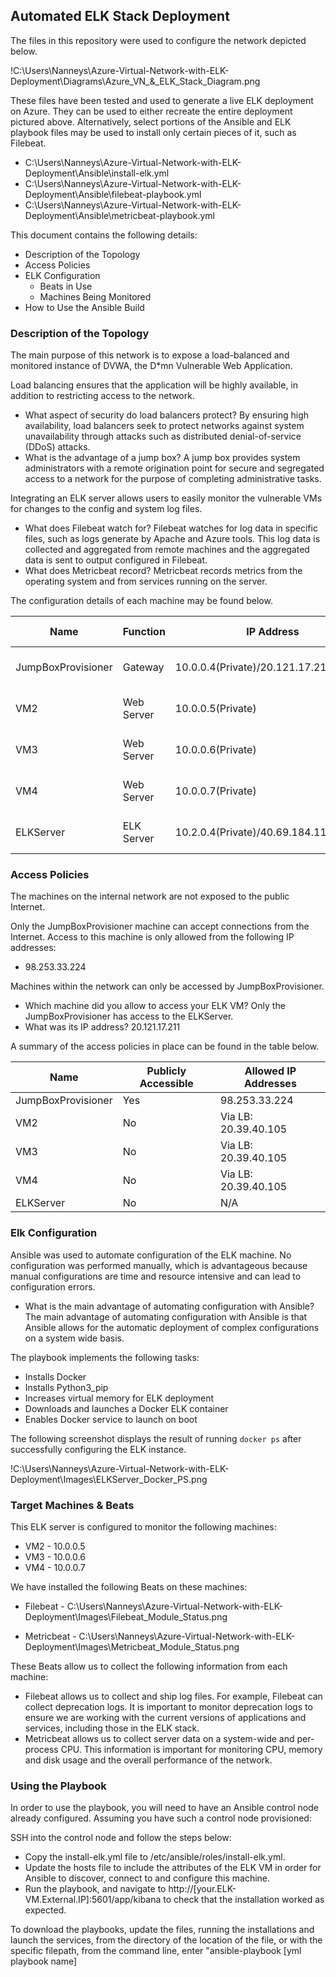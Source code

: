 ## Automated ELK Stack Deployment

The files in this repository were used to configure the network depicted below.

!C:\Users\Nanneys\Azure-Virtual-Network-with-ELK-Deployment\Diagrams\Azure_VN_&_ELK_Stack_Diagram.png

These files have been tested and used to generate a live ELK deployment on Azure. They can be used to either recreate the entire deployment pictured above. Alternatively, select portions of the Ansible and ELK playbook files may be used to install only certain pieces of it, such as Filebeat.

  - C:\Users\Nanneys\Azure-Virtual-Network-with-ELK-Deployment\Ansible\install-elk.yml
  - C:\Users\Nanneys\Azure-Virtual-Network-with-ELK-Deployment\Ansible\filebeat-playbook.yml
  - C:\Users\Nanneys\Azure-Virtual-Network-with-ELK-Deployment\Ansible\metricbeat-playbook.yml

This document contains the following details:
- Description of the Topology
- Access Policies
- ELK Configuration
  - Beats in Use
  - Machines Being Monitored
- How to Use the Ansible Build


### Description of the Topology

The main purpose of this network is to expose a load-balanced and monitored instance of DVWA, the D*mn Vulnerable Web Application.

Load balancing ensures that the application will be highly available, in addition to restricting access to the network.
- What aspect of security do load balancers protect? By ensuring high availability, load balancers seek to protect networks against system unavailability through attacks such as distributed denial-of-service (DDoS) attacks.
- What is the advantage of a jump box? A jump box provides system administrators with a remote origination point for secure and segregated access to a network for the purpose of completing administrative tasks.

Integrating an ELK server allows users to easily monitor the vulnerable VMs for changes to the config and system log files.
- What does Filebeat watch for? Filebeat watches for log data in specific files, such as logs generate by Apache and Azure tools. This log data is collected and aggregated from remote machines and the aggregated data is sent to output configured in Filebeat.
- What does Metricbeat record? Metricbeat records metrics from the operating system and from services running on the server.

The configuration details of each machine may be found below.

| Name               | Function   | IP Address                             | Operating System     |
|--------------------|------------|----------------------------------------|----------------------|
| JumpBoxProvisioner | Gateway    | 10.0.0.4(Private)/20.121.17.211(Public)| Linux (ubuntu 18.04) |
| VM2                | Web Server | 10.0.0.5(Private)                      | Linux (ubuntu 18.04) |
| VM3                | Web Server | 10.0.0.6(Private)                      | Linux (ubuntu 18.04) |
| VM4                | Web Server | 10.0.0.7(Private)                      | Linux (ubuntu 18.04) |
| ELKServer          | ELK Server | 10.2.0.4(Private)/40.69.184.112(Public)| Linux (ubuntu 18.04) |

### Access Policies

The machines on the internal network are not exposed to the public Internet. 

Only the JumpBoxProvisioner machine can accept connections from the Internet. Access to this machine is only allowed from the following IP addresses:
- 98.253.33.224

Machines within the network can only be accessed by JumpBoxProvisioner.
- Which machine did you allow to access your ELK VM? Only the JumpBoxProvisioner has access to the ELKServer.
- What was its IP address? 20.121.17.211

A summary of the access policies in place can be found in the table below.

| Name               | Publicly Accessible | Allowed IP Addresses |
|--------------------|---------------------|----------------------|
| JumpBoxProvisioner | Yes                 | 98.253.33.224        |
| VM2                | No                  | Via LB: 20.39.40.105 |
| VM3                | No                  | Via LB: 20.39.40.105 |
| VM4                | No                  | Via LB: 20.39.40.105 |
| ELKServer          | No                  | N/A                  |

### Elk Configuration

Ansible was used to automate configuration of the ELK machine. No configuration was performed manually, which is advantageous because manual configurations are time and resource intensive and can lead to configuration errors.
- What is the main advantage of automating configuration with Ansible? The main advantage of automating configuration with Ansible is that Ansible allows for the automatic deployment of complex configurations on a system wide basis. 

The playbook implements the following tasks:
- Installs Docker
- Installs Python3_pip
- Increases virtual memory for ELK deployment
- Downloads and launches a Docker ELK container
- Enables Docker service to launch on boot

The following screenshot displays the result of running `docker ps` after successfully configuring the ELK instance.

!C:\Users\Nanneys\Azure-Virtual-Network-with-ELK-Deployment\Images\ELKServer_Docker_PS.png

### Target Machines & Beats
This ELK server is configured to monitor the following machines:
- VM2 - 10.0.0.5
- VM3 - 10.0.0.6
- VM4 - 10.0.0.7

We have installed the following Beats on these machines:
- Filebeat - C:\Users\Nanneys\Azure-Virtual-Network-with-ELK-Deployment\Images\Filebeat_Module_Status.png

- Metricbeat - C:\Users\Nanneys\Azure-Virtual-Network-with-ELK-Deployment\Images\Metricbeat_Module_Status.png

These Beats allow us to collect the following information from each machine:
- Filebeat allows us to collect and ship log files. For example, Filebeat can collect deprecation logs. It is important to monitor deprecation logs to ensure we are working with the current versions of applications and services, including those in the ELK stack.
- Metricbeat allows us to collect server data on a system-wide and per-process CPU. This information is important for monitoring CPU, memory and disk usage and the overall performance of the network.

### Using the Playbook
In order to use the playbook, you will need to have an Ansible control node already configured. Assuming you have such a control node provisioned: 

SSH into the control node and follow the steps below:

- Copy the install-elk.yml file to /etc/ansible/roles/install-elk.yml.
- Update the hosts file to include the attributes of the ELK VM in order for Ansible to discover, connect to and configure this machine.
- Run the playbook, and navigate to http://[your.ELK-VM.External.IP]:5601/app/kibana to check that the installation worked as expected.


To download the playbooks, update the files, running the installations and launch the services, from the directory of the location of the file, or with the specific filepath, from the command line, enter "ansible-playbook [yml playbook name]
